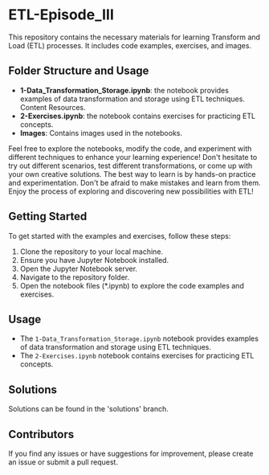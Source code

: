 # ETL-Episode_III

This repository contains the necessary materials for learning Transform and Load (ETL) processes. It includes code examples, exercises, and images.


## Folder Structure and Usage

- **1-Data_Transformation_Storage.ipynb**: the notebook provides examples of data transformation and storage using ETL techniques. Content Resources.
- **2-Exercises.ipynb**: the notebook contains exercises for practicing ETL concepts.
- **Images**: Contains images used in the notebooks.

Feel free to explore the notebooks, modify the code, and experiment with different techniques to enhance your learning experience! Don't hesitate to try out different scenarios, test different transformations, or come up with your own creative solutions. The best way to learn is by hands-on practice and experimentation. Don't be afraid to make mistakes and learn from them. Enjoy the process of exploring and discovering new possibilities with ETL!


## Getting Started

To get started with the examples and exercises, follow these steps:

1. Clone the repository to your local machine.
2. Ensure you have Jupyter Notebook installed.
3. Open the Jupyter Notebook server.
4. Navigate to the repository folder.
5. Open the notebook files (*.ipynb) to explore the code examples and exercises.


## Usage

- The `1-Data_Transformation_Storage.ipynb` notebook provides examples of data transformation and storage using ETL techniques.
- The `2-Exercises.ipynb` notebook contains exercises for practicing ETL concepts.


## Solutions

Solutions can be found in the 'solutions' branch.


## Contributors

If you find any issues or have suggestions for improvement, please create an issue or submit a pull request.
